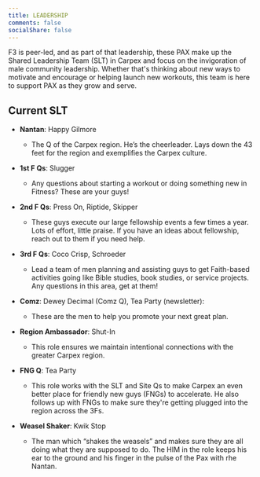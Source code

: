 ```yaml
---
title: LEADERSHIP
comments: false
socialShare: false
---
```


F3 is peer-led, and as part of that leadership, these PAX make up the Shared Leadership Team (SLT) in Carpex and focus on the invigoration of male community leadership. Whether that's thinking about new ways to motivate and encourage or helping launch new workouts, this team is here to support PAX as they grow and serve.

## Current SLT

- **Nantan**: Happy Gilmore

  - The Q of the Carpex region. He’s the cheerleader. Lays down the 43 feet for the region and exemplifies the Carpex culture.

- **1st F Qs**: Slugger

  - Any questions about starting a workout or doing something new in Fitness? These are your guys!

- **2nd F Qs**: Press On, Riptide, Skipper

  - These guys execute our large fellowship events a few times a year. Lots of effort, little praise. If you have an ideas about fellowship, reach out to them if you need help.

- **3rd F Qs**: Coco Crisp, Schroeder

  - Lead a team of men planning and assisting guys to get Faith-based activities going like Bible studies, book studies, or service projects. Any questions in this area, get at them!

- **Comz**: Dewey Decimal (Comz Q), Tea Party (newsletter):

  - These are the men to help you promote your next great plan.

- **Region Ambassador**: Shut-In

  - This role ensures we maintain intentional connections with the greater Carpex region.

- **FNG Q**: Tea Party

  - This role works with the SLT and Site Qs to make Carpex an even better place for friendly new guys (FNGs) to accelerate. He also follows up with FNGs to make sure they're getting plugged into the region across the 3Fs.
 

- **Weasel Shaker**: Kwik Stop

  - The man which “shakes the weasels” and makes sure they are all doing what they are supposed to do. The HIM in the role keeps his ear to the ground and his finger in the pulse of the Pax with rhe Nantan.
